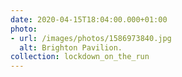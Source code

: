 ```yaml
---
date: 2020-04-15T18:04:00.000+01:00
photo:
- url: /images/photos/1586973840.jpg
  alt: Brighton Pavilion.
collection: lockdown_on_the_run
---
```

